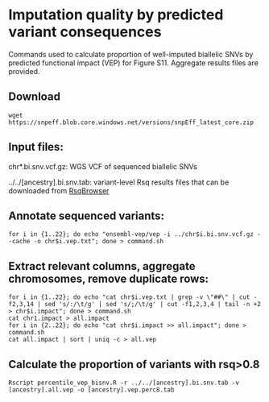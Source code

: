 # Imputation quality by predicted variant consequences

Commands used to calculate proportion of well-imputed biallelic SNVs by predicted functional impact (VEP) for Figure S11. Aggregate results files are provided.

## Download
```
wget https://snpeff.blob.core.windows.net/versions/snpEff_latest_core.zip
```

## Input files:
chr*.bi.snv.vcf.gz: WGS VCF of sequenced biallelic SNVs

../../[ancestry].bi.snv.tab: variant-level Rsq results files that can be downloaded from [RsqBrowser](https://imputationserver.sph.umich.edu/rsq-browser/downloads)

## Annotate sequenced variants:
```
for i in {1..22}; do echo "ensembl-vep/vep -i ../chr$i.bi.snv.vcf.gz --cache -o chr$i.vep.txt"; done > command.sh
```

## Extract relevant columns, aggregate chromosomes, remove duplicate rows:
```
for i in {1..22}; do echo "cat chr$i.vep.txt | grep -v \"##\" | cut -f2,3,14 | sed 's/:/\t/g' | sed 's/;/\t/g' | cut -f1,2,3,4 | tail -n +2 > chr$i.impact"; done > command.sh
cat chr1.impact > all.impact
for i in {2..22}; do echo "cat chr$i.impact >> all.impact"; done > command.sh
cat all.impact | sort | uniq -c > all.vep
```

## Calculate the proportion of variants with rsq>0.8
```
Rscript percentile_vep_bisnv.R -r ../../[ancestry].bi.snv.tab -v [ancestry].all.vep -o [ancestry].vep.perc8.tab
```

